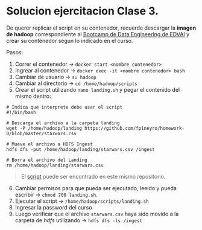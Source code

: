 # Solucion ejercitacion Clase 3.

De querer replicar el script en su contenedor, recuerde descargar la **imagen de hadoop** correspondiente al [Bootcamp de Data Engineering de EDVAI](https://www.escueladedatosvivos.ai/cursos/data-engineering-creando-el-pipeline-de-datos) y crear su contenedor segun lo indicado en el curso.

Pasos:
1. Correr el contenedor → `docker start <nombre contenedor>`
2. Ingrear al contenedor → `docker exec -it <nombre contenedor> bash`
3. Cambiar de usuario → `su hadoop`
4. Cambiar al directorio → `cd /home/hadoop/scripts`
5. Crear el script utilizando `nano landing.sh` y pegar el contenido del mismo dentro:

```
# Indica que interprete debe usar el script
#!/bin/bash

# Descarga el archivo a la carpeta landing
wget -P /home/hadoop/landing https://github.com/fpineyro/homework-0/blob/master/starwars.csv

# Mueve el archivo a HDFS Ingest
hdfs dfs -put /home/hadoop/landing/starwars.csv /ingest

# Borra el archivo del Landing
rm /home/hadoop/landing/starwars.csv
```

> El [script](https://github.com/EmanuelRodriguezBedeman/Data-Engineering-EDVAI/blob/main/Clase%203/landing.sh) puede ser encontrado en este mismo repositorio.

6. Cambiar permisos para que pueda ser ejecutado, leeido y pueda escribir → `chmod 700 landing.sh`.
7. Ejecutar el script → `/home/hadoop/scripts/landing.sh`
8. Ingresar la password del curso
9. Luego verificar que el archivo `starwars.csv` haya sido movido a la carpeta de *hdfs* utilizando → `hdfs dfs -ls /ingest`